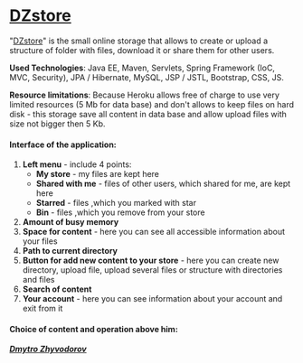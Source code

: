 [<h1>DZstore</h1>](http://dzstore.herokuapp.com)

"[DZstore](http://dzstore.herokuapp.com)" is the small online storage that allows to create or upload a structure of folder with files, download it or share them for other users.

**Used Technologies**: Java EE, Maven, Servlets, Spring Framework (IoC, MVC, Security), JPA / Hibernate, MySQL, JSP / JSTL, Bootstrap, CSS, JS.

**Resource limitations**:  Because Heroku allows free of charge to use very limited resources (5 Mb for data base) and don't allows to keep files on hard disk - this storage save all content in data base and allow upload files with size not bigger then 5 Kb.
<h4>Interface of the application:</h4>

1) **Left menu** - include 4 points:
    - **My store** - my files are kept here
    - **Shared with me** - files of other users, which shared for me, are kept here
    - **Starred** - files ,which you marked with star
    - **Bin** - files ,which you remove from your store
2) **Amount of busy memory**   
3) **Space for content** - here you can see all accessible information about your files 
4) **Path to current directory** 
5) **Button for add new content to your store** - here you can create new directory, upload file, upload several files or structure with directories and files
6) **Search of content**
7) **Your account** - here you can see information about your account and exit from it

<h4>Choice of content and operation above him:</h4>

[_**Dmytro Zhyvodorov**_](https://www.linkedin.com/in/yurii-salimov)
